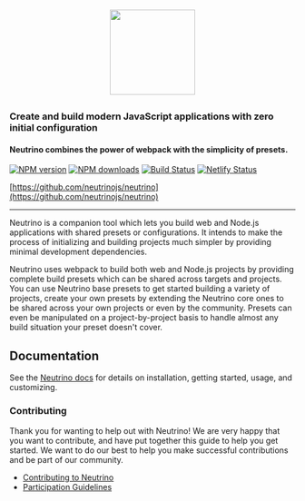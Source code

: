 <h1><p align="center"><a href="https://neutrinojs.org"><img src="https://raw.githubusercontent.com/neutrinojs/neutrino/master/docs/assets/logo.png" height="150" width="150"></a></p></h1>

### Create and build modern JavaScript applications with zero initial configuration

#### Neutrino combines the power of webpack with the simplicity of presets.

[![NPM version][npm-image]][npm-url] [![NPM downloads][npm-downloads]][npm-url]
[![Build Status][travis-image]][travis-url]
[![Netlify Status][netlify-image]][netlify-url]

[https://github.com/neutrinojs/neutrino](https://github.com/neutrinojs/neutrino)

---

Neutrino is a companion tool which lets you build web and Node.js applications
with shared presets or configurations. It intends to make the process of
initializing and building projects much simpler by providing minimal development
dependencies.

Neutrino uses webpack to build both web and Node.js projects by providing
complete build presets which can be shared across targets and projects. You can
use Neutrino base presets to get started building a variety of projects, create
your own presets by extending the Neutrino core ones to be shared across your
own projects or even by the community. Presets can even be manipulated on a
project-by-project basis to handle almost any build situation your preset
doesn't cover.

## Documentation

See the [Neutrino docs](https://neutrinojs.org/) for details on installation,
getting started, usage, and customizing.

### Contributing

Thank you for wanting to help out with Neutrino! We are very happy that you want
to contribute, and have put together this guide to help you get started. We want
to do our best to help you make successful contributions and be part of our
community.

- [Contributing to Neutrino](https://neutrinojs.org/contributing/)
- [Participation Guidelines](https://neutrinojs.org/contributing/code-of-conduct/)

[npm-image]: https://img.shields.io/npm/v/neutrino.svg
[npm-downloads]: https://img.shields.io/npm/dt/neutrino.svg
[npm-url]: https://www.npmjs.com/package/neutrino
[travis-image]: https://api.travis-ci.com/neutrinojs/neutrino.svg?branch=master
[travis-url]: https://travis-ci.com/neutrinojs/neutrino
[netlify-image]:
  https://api.netlify.com/api/v1/badges/faef6419-2d67-488a-95a8-998e1ad3e40f/deploy-status
[netlify-url]: https://app.netlify.com/sites/neutrinojs/deploys
